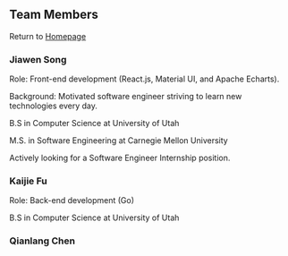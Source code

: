 ## Team Members 

Return to [Homepage](/index.md)


### Jiawen Song

Role: Front-end development (React.js, Material UI, and Apache Echarts).

Background: Motivated software engineer striving to learn new technologies every day. 

B.S in Computer Science at University of Utah 

M.S. in Software Engineering at Carnegie Mellon University

Actively looking for a Software Engineer Internship position.


### Kaijie Fu

Role: Back-end development (Go)

B.S in Computer Science at University of Utah 

### Qianlang Chen
